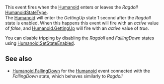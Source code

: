 This event fires when the [Humanoid](https://developer.roblox.com/en-us/api-reference/class/Humanoid) enters or leaves the _Ragdoll_ [HumanoidStateType](https://developer.roblox.com/en-us/api-reference/enum/HumanoidStateType).  
The [Humanoid](https://developer.roblox.com/en-us/api-reference/class/Humanoid) will enter the _GettingUp_ state 1 second after the _Ragdoll_ state is enabled. When this happens this event will fire with an _active_ value of _false_, and [Humanoid.GettingUp](https://developer.roblox.com/en-us/api-reference/event/Humanoid/GettingUp) will fire with an _active_ value of _true_.

You can disable tripping by disabling the _Ragdoll_ and _FallingDown_ states using [Humanoid:SetStateEnabled](https://developer.roblox.com/en-us/api-reference/function/Humanoid/SetStateEnabled).

See also
--------

*   [Humanoid.FallingDown](https://developer.roblox.com/en-us/api-reference/event/Humanoid/FallingDown) for the [Humanoid](https://developer.roblox.com/en-us/api-reference/class/Humanoid) event connected with the _FallingDown_ state, which behaves similarly to _Ragdoll_